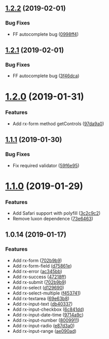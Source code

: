 ## [1.2.2](https://github.com/0x6368656174/rx-forms/compare/v1.2.1...v1.2.2) (2019-02-01)


### Bug Fixes

* FF autocomplete bug ([0998ff4](https://github.com/0x6368656174/rx-forms/commit/0998ff4))

## [1.2.1](https://github.com/0x6368656174/rx-forms/compare/v1.2.0...v1.2.1) (2019-02-01)


### Bug Fixes

* FF autocomplete bug ([3f46dca](https://github.com/0x6368656174/rx-forms/commit/3f46dca))

# [1.2.0](https://github.com/0x6368656174/rx-forms/compare/v1.1.1...v1.2.0) (2019-01-31)


### Features

* Add rx-form method getControls ([97da9a0](https://github.com/0x6368656174/rx-forms/commit/97da9a0))

## [1.1.1](https://github.com/0x6368656174/rx-forms/compare/v1.1.0...v1.1.1) (2019-01-30)


### Bug Fixes

* Fix required validator ([59f6e95](https://github.com/0x6368656174/rx-forms/commit/59f6e95))

# [1.1.0](https://github.com/0x6368656174/rx-forms/compare/v1.0.14...v1.1.0) (2019-01-29)


### Features

* Add Safari support with polyfill ([3c2c9c2](https://github.com/0x6368656174/rx-forms/commit/3c2c9c2))
* Remove luxon dependence ([73e6463](https://github.com/0x6368656174/rx-forms/commit/73e6463))

## 1.0.14 (2019-01-17)

### Features

* Add rx-form ([702b9b9](https://github.com/0x6368656174/rx-forms/commit/702b9b9))
* Add rx-form-field ([d75861e](https://github.com/0x6368656174/rx-forms/commit/d75861e))
* Add rx-error ([ac345bb](https://github.com/0x6368656174/rx-forms/commit/ac345bb))
* Add rx-success ([47218ff](https://github.com/0x6368656174/rx-forms/commit/47218ff))
* Add rx-submit ([702b9b9](https://github.com/0x6368656174/rx-forms/commit/702b9b9))
* Add rx-select ([d129690](https://github.com/0x6368656174/rx-forms/commit/d129690))
* Add rx-select-multiple ([f453741](https://github.com/0x6368656174/rx-forms/commit/f453741))
* Add rx-textarea ([69e63b8](https://github.com/0x6368656174/rx-forms/commit/69e63b8))
* Add rx-input-text ([db40337](https://github.com/0x6368656174/rx-forms/commit/db40337))
* Add rx-input-checkbox ([6c841dd](https://github.com/0x6368656174/rx-forms/commit/6c841dd))
* Add rx-input-date-time ([9714a9c](https://github.com/0x6368656174/rx-forms/commit/9714a9c))
* Add rx-input-number ([8009911](https://github.com/0x6368656174/rx-forms/commit/8009911))
* Add rx-input-radio ([e87d3a0](https://github.com/0x6368656174/rx-forms/commit/e87d3a0))
* Add rx-input-range ([ae090ad](https://github.com/0x6368656174/rx-forms/commit/ae090ad))
